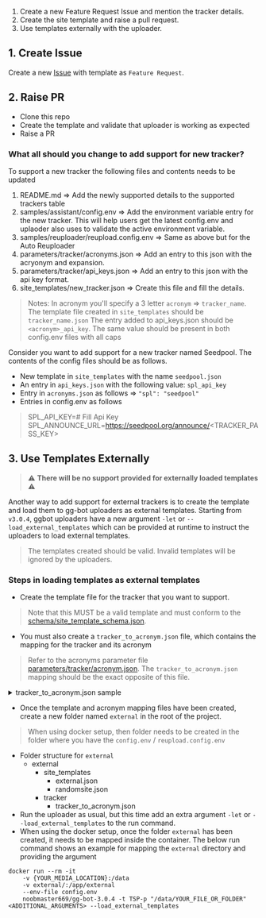 1. Create a new Feature Request Issue and mention the tracker details.
2. Create the site template and raise a pull request.
3. Use templates externally with the uploader.

## 1. Create Issue
Create a new [Issue](https://gitlab.com/NoobMaster669/gg-bot-upload-assistant/-/issues/new) with template as `Feature Request`.

## 2. Raise PR
- Clone this repo
- Create the template and validate that uploader is working as expected
- Raise a PR

### What all should you change to add support for new tracker?

To support a new tracker the following files and contents needs to be updated
1. README.md => Add the newly supported details to the supported trackers table
2. samples/assistant/config.env => Add the environment variable entry for the new tracker. This will help users get the latest config.env and uplaoder also uses to validate the active environment variable.
3. samples/reuploader/reupload.config.env => Same as above but for the Auto Reuploader
4. parameters/tracker/acronyms.json => Add an entry to this json with the acryonym and expansion.
5. parameters/tracker/api_keys.json => Add an entry to this json with the api key format.
6. site_templates/new_tracker.json => Create this file and fill the details.

> Notes:
> In acronym you'll specify a 3 letter `acronym` => `tracker_name`. The template file created in `site_templates` should be `tracker_name.json`
> The entry added to api_keys.json should be `<acronym>_api_key`. The same value should be present in both config.env files with all caps

Consider you want to add support for a new tracker named Seedpool. The contents of the config files should be as follows.
- New template in `site_templates` with the name `seedpool.json`
- An entry in `api_keys.json` with the following value: `spl_api_key`
- Entry in `acronyms.json` as follows => `"spl": "seedpool"`
- Entries in config.env as follows
> SPL_API_KEY=# Fill Api Key
> SPL_ANNOUNCE_URL=https://seedpool.org/announce/<TRACKER_PASS_KEY>

## 3. Use Templates Externally
> :warning: **There will be no support provided for externally loaded templates** :warning:

Another way to add support for external trackers is to create the template and load them to gg-bot uploaders as external templates.
Starting from `v3.0.4`, ggbot uploaders have a new argument `-let` or `--load_external_templates` which can be provided at runtime to instruct the uploaders to load external templates.
> The templates created should be valid. Invalid templates will be ignored by the uploaders.

### Steps in loading templates as external templates
 - Create the template file for the tracker that you want to support.

 > Note that this MUST be a valid template and must conform to the [schema/site_template_schema.json](https://gitlab.com/NoobMaster669/gg-bot-upload-assistant/-/blob/master/schema/site_template_schema.json).

 - You must also create a `tracker_to_acronym.json` file, which contains the mapping for the tracker and its acronym

 > Refer to the acronyms parameter file [parameters/tracker/acronym.json](https://gitlab.com/NoobMaster669/gg-bot-upload-assistant/-/blob/master/parameters/tracker/acronyms.json). The `tracker_to_acronym.json` mapping should be the exact opposite of this file.

<details><summary>tracker_to_acronym.json sample</summary>
if you have two tracker templates
- external.json
- randomsite.json

Then the `tracker_to_acronym.json` should look something like this
```{
    "external": "extn",
    "randomsite": "rds"
}
```
Here
- `external` is the name of the tracker, and `extn` is its acronym.
- `randomsite` is the name of the tracker, and `rds` is its acronym.
</details>

- Once the template and acronym mapping files have been created, create a new folder named `external` in the root of the project.
> When using docker setup, then folder needs to be created in the folder where you have the `config.env` / `reupload.config.env`
- Folder structure for `external`
    - external
        - site_templates
            - external.json
            - randomsite.json
        - tracker
            - tracker_to_acronym.json
 - Run the uploader as usual, but this time add an extra argument `-let` or `--load_external_templates` to the run command.
 - When using the docker setup, once the folder `external` has been created, it needs to be mapped inside the container. The below run command shows an example for mapping the `external` directory and providing the argument
```
docker run --rm -it
    -v {YOUR_MEDIA_LOCATION}:/data
    -v external/:/app/external
    --env-file config.env
    noobmaster669/gg-bot-3.0.4 -t TSP-p "/data/YOUR_FILE_OR_FOLDER" <ADDITIONAL_ARGUMENTS> --load_external_templates
```